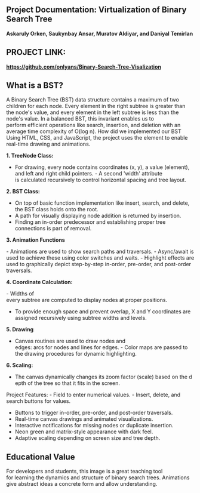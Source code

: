 ## Project Documentation: Virtualization of Binary Search Tree

**Askaruly Orken, Saukynbay Ansar, Muratov Aldiyar, and Daniyal Temirlan**

## PROJECT LINK:
**https://github.com/onlyans/Binary-Search-Tree-Visalization** 



## What is a BST?
A Binary Search Tree (BST) data structure contains a maximum of two children for each node. Every element in the right subtree is greater than the node's value, and every element in the left subtree is less than the node's value.
In a balanced BST, this invariant enables us to perform efficient operations like search, insertion, and deletion with an average time complexity of O(log n).
How did we implemented our BST
Using HTML, CSS, and JavaScript, the project uses the element to enable real-time drawing and animations.

**1. TreeNode Class:**

- For drawing, every node contains coordinates (x, y), a value (element), and left and right child pointers.
- A second 'width' attribute is calculated recursively to control horizontal spacing and tree layout.

**2. BST Class:**

- On top of basic function implementation like insert, search, and delete, the BST class holds onto the root.
- A path for visually displaying node addition is returned by insertion.
- Finding an in-order predecessor and establishing proper tree connections is part of removal.

**3. Animation Functions**

- Animations are used to show search paths and traversals.
- Async/await is used to achieve these using color switches and waits.
- Highlight effects are used to graphically depict step-by-step in-order, pre-order, and post-order traversals.

**4. Coordinate Calculation:**

- Widths of every subtree are computed to display nodes at proper positions.
- To provide enough space and prevent overlap, X and Y coordinates are assigned recursively using subtree widths and levels.

**5. Drawing**

- Canvas routines are used to draw nodes and edges: arcs for nodes and lines for edges.
- Color maps are passed to the drawing procedures for dynamic highlighting.

**6. Scaling:**

- The canvas dynamically changes its zoom factor (scale) based on the depth of the tree so that it fits in the screen.
  
 Project Features:
- Field to enter numerical values.
- Insert, delete, and search buttons for values.
- Buttons to trigger in-order, pre-order, and post-order traversals.
- Real-time canvas drawings and animated visualizations.
- Interactive notifications for missing nodes or duplicate insertion.
- Neon green and matrix-style appearance with dark feel.
- Adaptive scaling depending on screen size and tree depth. 

## Educational Value
For developers and students, this image is a great teaching tool for learning the dynamics and structure of binary search trees.
Animations give abstract ideas a concrete form and allow understanding.
